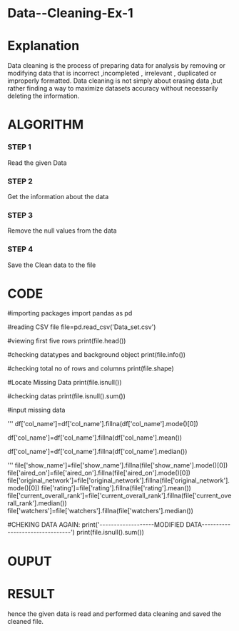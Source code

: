 # Data--Cleaning-Ex-1
# Explanation
Data cleaning is the process of preparing data for analysis by removing or modifying data that is incorrect ,incompleted , irrelevant , duplicated or improperly formatted. 
Data cleaning is not simply about erasing data ,but rather finding a way to maximize datasets accuracy without necessarily deleting the information. 

# ALGORITHM
### STEP 1
Read the given Data
### STEP 2
Get the information about the data
### STEP 3
Remove the null values from the data
### STEP 4
Save the Clean data to the file


# CODE
#importing packages
import pandas as pd

#reading CSV file
file=pd.read_csv('Data_set.csv')

#viewing first five rows
print(file.head())

#checking datatypes and background object
print(file.info())

#checking total no of rows and columns
print(file.shape)

#Locate Missing Data
print(file.isnull())

#checking datas
print(file.isnull().sum())

#input missing data

'''
df['col_name']=df['col_name'].fillna(df['col_name'].mode()[0])

df['col_name']=df['col_name'].fillna(df['col_name'].mean())

df['col_name']=df['col_name'].fillna(df['col_name'].median())

'''
file['show_name']=file['show_name'].fillna(file['show_name'].mode()[0])
file['aired_on']=file['aired_on'].fillna(file['aired_on'].mode()[0])
file['original_network']=file['original_network'].fillna(file['original_network'].mode()[0])
file['rating']=file['rating'].fillna(file['rating'].mean())
file['current_overall_rank']=file['current_overall_rank'].fillna(file['current_overall_rank'].median())
file['watchers']=file['watchers'].fillna(file['watchers'].median())


#CHEKING DATA AGAIN:
print('-------------------MODIFIED DATA--------------------------------')
print(file.isnull().sum())
# OUPUT
# RESULT
hence the given data is read and performed data cleaning and saved the cleaned file.
